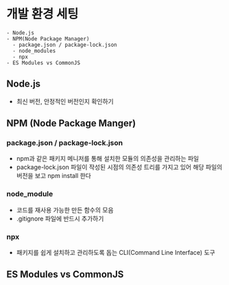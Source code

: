 # 개발 환경 세팅

```
- Node.js
- NPM(Node Package Manager)
  - package.json / package-lock.json
  - node_modules
  - npx
- ES Modules vs CommonJS
```

## Node.js

- 최신 버전, 안정적인 버전인지 확인하기

## NPM (Node Package Manger)

### package.json / package-lock.json

- npm과 같은 패키지 메니저를 통해 설치한 모듈의 의존성을 관리하는 파일
- package-lock.json 파일이 작성된 시점의 의존성 트리를 가지고 있어 해당 파일의 버전을 보고 npm install 한다

### node_module

- 코드를 재사용 가능한 만든 함수의 모음
- .gitignore 파일에 반드시 추가하기

### npx

- 패키지를 쉽게 설치하고 관리하도록 돕는 CLI(Command Line Interface) 도구

## ES Modules vs CommonJS
